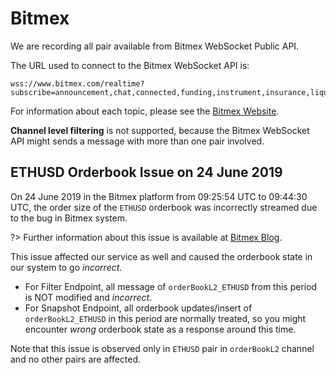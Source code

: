 # Bitmex

We are recording all pair available from Bitmex WebSocket Public API.

The URL used to connect to the Bitmex WebSocket API is:

```url
wss://www.bitmex.com/realtime?subscribe=announcement,chat,connected,funding,instrument,insurance,liquidation,orderBookL2,publicNotifications,settlement,trade,liquidation
```

For information about each topic, please see the [Bitmex Website](https://www.bitmex.com/app/wsAPI).

**Channel level filtering** is not supported, because the Bitmex WebSocket API might sends a message with more than one pair involved.

## ETHUSD Orderbook Issue on 24 June 2019

On 24 June 2019 in the Bitmex platform from 09:25:54 UTC to 09:44:30 UTC, the order size of the `ETHUSD` orderbook was incorrectly streamed due to the bug in Bitmex system.

?> Further information about this issue is available at [Bitmex Blog]([https://link](https://blog.bitmex.com/ethusd-orderbook-feed-issues-24-june-2019/)).

This issue affected our service as well and caused the orderbook state in our system to go *incorrect*.

- For Filter Endpoint, all message of `orderBookL2_ETHUSD` from this period is NOT modified and *incorrect*.
- For Snapshot Endpoint, all orderbook updates/insert of `orderBookL2_ETHUSD` in this period are normally treated, so you might encounter *wrong* orderbook state as a response around this time.

Note that this issue is observed only in `ETHUSD` pair in `orderBookL2` channel and no other pairs are affected.
